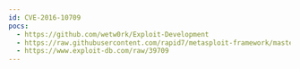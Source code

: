 ```yaml
---
id: CVE-2016-10709
pocs:
  - https://github.com/wetw0rk/Exploit-Development
  - https://raw.githubusercontent.com/rapid7/metasploit-framework/master/modules/exploits/unix/http/pfsense_graph_injection_exec.rb
  - https://www.exploit-db.com/raw/39709
---
```

